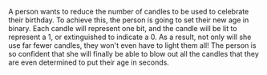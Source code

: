 A person wants to reduce the number of candles to be used to celebrate their birthday. 
To achieve this, the person is going to set their new age in binary. 
Each candle will represent one bit, and the candle will be lit to represent a 1, or extinguished to indicate a 0. 
As a result, not only will she use far fewer candles, they won't even have to light them all! 
The person is so confident that she will finally be able to blow out all the candles that they are even determined to put their age in seconds.
